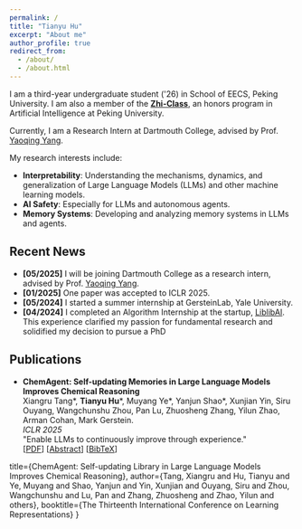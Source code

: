 ```yaml
---
permalink: /
title: "Tianyu Hu"
excerpt: "About me"
author_profile: true
redirect_from: 
  - /about/
  - /about.html
---
```


I am a third-year undergraduate student ('26) in School of EECS, Peking University. I am also a member of the [**Zhi-Class**](https://zhi-class.ai/), an honors program in Artificial Intelligence at Peking University.

Currently, I am a Research Intern at Dartmouth College, advised by Prof. [Yaoqing Yang](https://yaoqingly.github.io/).

My research interests include:
*   **Interpretability**: Understanding the mechanisms, dynamics, and generalization of Large Language Models (LLMs) and other machine learning models.
*   **AI Safety**: Especially for LLMs and autonomous agents.
*   **Memory Systems**: Developing and analyzing memory systems in LLMs and agents.


## Recent News
<ul>
  <li><b>[05/2025]</b> I will be joining Dartmouth College as a research intern, advised by Prof. <a href="https://yaoqingly.github.io/" target="_blank" rel="noopener noreferrer">Yaoqing Yang</a>.</li>
  <li><b>[01/2025]</b> One paper was accepted to ICLR 2025.</li>
  <li><b>[05/2024]</b> I started a summer internship at GersteinLab, Yale University.</li>
  <li><b>[04/2024]</b> I completed an Algorithm Internship at the startup, <a href="https://www.liblib.art/" target="_blank" rel="noopener noreferrer">LiblibAI</a>. This experience clarified my passion for fundamental research and solidified my decision to pursue a PhD</li>
</ul>

## Publications
*   **ChemAgent: Self-updating Memories in Large Language Models Improves Chemical Reasoning**<br>
    Xiangru Tang\*, **Tianyu Hu**\*, Muyang Ye\*, Yanjun Shao\*, Xunjian Yin, Siru Ouyang, Wangchunshu Zhou, Pan Lu, Zhuosheng Zhang, Yilun Zhao, Arman Cohan, Mark Gerstein.  
    *ICLR 2025*  
    "Enable LLMs to continuously improve through experience." <br>
    [<a href="https://arxiv.org/abs/2501.06590" target="_blank">PDF</a>]
    [<a href="javascript:void(0);" onclick="toggleBibtex('chemagent_abs')">Abstract</a>]
    [<a href="javascript:void(0);" onclick="toggleBibtex('chemagent_bib')">BibTeX</a>]
    <div id="chemagent_abs" style="display: none; background-color: #f9f9f9; border: 1px solid #ddd; padding: 10px; margin-top: 5px;">
        <strong>Abstract:</strong> Chemical reasoning usually involves complex, multi-step processes that demand precise calculations, where even minor errors can lead to cascading failures. Furthermore, large language models (LLMs) encounter difficulties handling domain-specific formulas, executing reasoning steps accurately, and integrating code effectively when tackling chemical reasoning tasks. To address these challenges, we present ChemAgent, a novel framework designed to improve the performance of LLMs through a dynamic, self-updating library. This library is developed by decomposing chemical tasks into sub-tasks and compiling these sub-tasks into a structured collection that can be referenced for future queries. Then, when presented with a new problem, ChemAgent retrieves and refines pertinent information from the library, which we call memory, facilitating effective task decomposition and the generation of solutions. Our method designs three types of memory and a library-enhanced reasoning component, enabling LLMs to improve over time through experience. Experimental results on four chemical reasoning datasets from SciBench demonstrate that ChemAgent achieves performance gains of up to 46% (GPT-4), significantly outperforming existing methods. Our findings suggest substantial potential for future applications, including tasks such as drug discovery and materials science.
    </div>
    <div id="chemagent_bib" style="display: none; background-color: #f9f9f9; border: 1px solid #ddd; padding: 10px; margin-top: 5px;">
        <pre>@inproceedings{tang2025chemagent,
  title={ChemAgent: Self-updating Library in Large Language Models Improves Chemical Reasoning},
  author={Tang, Xiangru and Hu, Tianyu and Ye, Muyang and Shao, Yanjun and Yin, Xunjian and Ouyang, Siru and Zhou, Wangchunshu and Lu, Pan and Zhang, Zhuosheng and Zhao, Yilun and others},
  booktitle={The Thirteenth International Conference on Learning Representations}
} </pre>
    </div>
